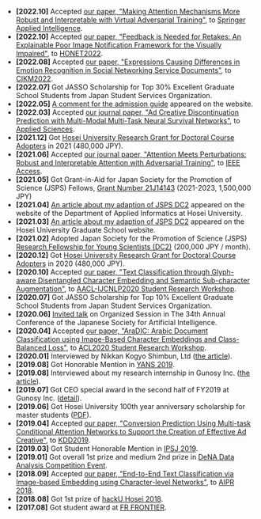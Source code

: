 - **[2022.10]** Accepted [our paper, "Making Attention Mechanisms More Robust and Interpretable with Virtual Adversarial Training"](/publication/kitada2022making), to [Springer Applied Intelligence](https://www.springer.com/journal/10489).
- **[2022.10]** Accepted [our paper, "Feedback is Needed for Retakes: An Explainable Poor Image Notification Framework for the Visually Impaired"](/publication/ohata2022feedback), to [HONET2022](https://honet-ict.org/index.html).
- **[2022.08]** Accepted [our paper, "Expressions Causing Differences in Emotion Recognition in Social Networking Service Documents"](/publication/nakagawa2022expressions), to [CIKM2022](https://www.cikm2022.org/).
- **[2022.07]** Got JASSO Scholarship for Top 30% Excellent Graduate School Students from Japan Student Services Organization.
- **[2022.05]** [A comment for the admission guide](/post/hosei-university-graduate-school-admission-guide-2023) appeared on the website.
- **[2022.03]** Accepted [our journal paper, "Ad Creative Discontinuation Prediction with Multi-Modal Multi-Task Neural Survival Networks"](/publication/kitada2022ad), to [Applied Sciences](https://www.mdpi.com/journal/applsci).
- **[2021.12]** Got [Hosei University Research Grant for Doctoral Course Adopters](https://www.hosei.ac.jp/gs/gakuhi/gakuhi-shogakukin/shogakukin/kenkyujoseikin/) in 2021 (480,000 JPY).
- **[2021.06]** Accepted [our journal paper, "Attention Meets Perturbations: Robust and Interpretable Attention with Adversarial Training"](/publication/kitada2021attention), to [IEEE Access](https://ieeeaccess.ieee.org/).
- **[2021.05]** Got Grant-in-Aid for Japan Society for the Promotion of Science (JSPS) Fellows, [Grant Number 21J14143](https://kaken.nii.ac.jp/en/grant/KAKENHI-PROJECT-21J14143/) (2021-2023, 1,500,000 JPY)
- **[2021.04]** [An article about my adaption of JSPS DC2](https://ai.ws.hosei.ac.jp/wp/news/news20210408/) appeared on the website of the Department of Applied Informatics at Hosei University.
- **[2021.03]** [An article about my adaption of JSPS DC2](https://www.hosei.ac.jp/koganei/pickup/article-20210305121330/) appeared on the Hosei University Graduate School website.
- **[2021.02]** Adopted Japan Society for the Promotion of Science (JSPS) [Research Fellowship for Young Scientists (DC2)](https://www.jsps.go.jp/english/e-pd/index.html) (200,000 JPY / month).
- **[2020.12]** Got [Hosei University Research Grant for Doctoral Course Adopters](https://www.hosei.ac.jp/gs/gakuhi/gakuhi-shogakukin/shogakukin/kenkyujoseikin/) in 2020 (480,000 JPY).
- **[2020.10]** Accepted [our paper, "Text Classification through Glyph-aware Disentangled Character Embedding and Semantic Sub-character Augmentation"](/publication/aoki2020text), to [AACL-IJCNLP2020 Student Research Workshop](https://aacl2020-srw.github.io/).
- **[2020.07]** Got JASSO Scholarship for Top 10% Excellent Graduate School Students from Japan Student Services Organization.
- **[2020.06]** [Invited talk](https://confit.atlas.jp/guide/event/jsai2020/subject/1H3-OS-12a-05/tables) on Organized Session in The 34th Annual Conference of the Japanese Society for Artificial Intelligence.
- **[2020.04]** Accepted [our paper, "AraDIC: Arabic Document Classification using Image-Based Character Embeddings and Class-Balanced Loss"](/publication/daif2020aradic), to [ACL2020 Student Research Workshop](https://sites.google.com/view/acl20studentresearchworkshop/).
- **[2020.01]** Interviewed by Nikkan Kogyo Shimbun, Ltd ([the article](https://newswitch.jp/p/20932?fbclid=IwAR3XO7LkdZhhCFj9YxqFY4Me7kcbO8lCoBs39RvCCdUAHr7pFDc42PoVQXw)).
- **[2019.08]** Got Honorable Mention in [YANS 2019](https://www.hosei.ac.jp/gs/NEWS/zaigaku/koganei/20190920/).
- **[2019.08]** Interviewed about my research internship in Gunosy Inc. ([the article](https://gunosiru.gunosy.co.jp/entry/kdd2019_gtl)).
- **[2019.07]** Got CEO special award in the second half of FY2019 at Gunosy Inc. ([detail](https://gunosiru.gunosy.co.jp/entry/party-7th-secondhalf)).
- **[2019.06]** Got Hosei University 100th year anniversary scholarship for master students ([PDF](https://www.hosei.ac.jp/application/files/2715/8977/4261/2020_3-3.pdf)).
- **[2019.04]** Accepted [our paper, "Conversion Prediction Using Multi-task Conditional Attention Networks to Support the Creation of Effective Ad Creative"](/publication/kitada2019conversion), to [KDD2019](https://www.kdd.org/kdd2019/).
- **[2019.03]** Got Student Honorable Mention in [IPSJ 2019](https://www.hosei.ac.jp/gs/NEWS/topics/jusho/190411_4/).
- **[2019.01]** Got overall 1st prize and medium 2nd prize in [DeNA Data Analysis Competition Event](https://dena-ai.connpass.com/event/114168/?utm_campaign=event_participate_to_follower&utm_medium=twitter&utm_source=notifications).
- **[2018.09]** Accepted [our paper, "End-to-End Text Classification via Image-based Embedding using Character-level Networks"](/publication/kitada2018end), to [AIPR 2018](https://sites.google.com/aipr-workshop.org/aipr).
- **[2018.08]** Got 1st prize of [hackU Hosei 2018](https://hacku.yahoo.co.jp/hosei2018/).
- **[2017.08]** Got student award at [FR FRONTIER](https://deepanalytics.connpass.com/event/56007/).
